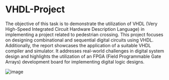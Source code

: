 # VHDL-Project
The objective of this task is to demonstrate the utilization of VHDL (Very High-Speed Integrated Circuit Hardware Description Language) in implementing a project related to pedestrian crossing. This project focuses on designing combinational and sequential digital circuits using VHDL. Additionally, the report showcases the application of a suitable VHDL compiler and simulator. It addresses real-world challenges in digital system design and highlights the utilization of an FPGA (Field Programmable Gate Arrays) development board for implementing digital logic designs.

![image](https://github.com/VasilisNF/VHDL-Project/assets/118454716/09baa1ec-6f6c-4bfc-89f5-d6388247decb)

